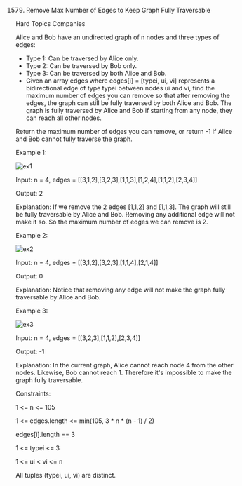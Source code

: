 1579. Remove Max Number of Edges to Keep Graph Fully Traversable

Hard
Topics
Companies

Alice and Bob have an undirected graph of n nodes and three types of edges:

- Type 1: Can be traversed by Alice only.
- Type 2: Can be traversed by Bob only.
- Type 3: Can be traversed by both Alice and Bob.
- Given an array edges where edges[i] = [typei, ui, vi] represents a bidirectional edge of type typei between nodes ui and vi, find the maximum number of edges you can remove so that after removing the edges, the graph can still be fully traversed by both Alice and Bob. The graph is fully traversed by Alice and Bob if starting from any node, they can reach all other nodes.

Return the maximum number of edges you can remove, or return -1 if Alice and Bob cannot fully traverse the graph.


Example 1:

![ex1](https://github.com/AnkitPorwal04/LeetCode/assets/96345105/8050a78a-6bf3-4537-b761-90f33bec56a3)

Input: n = 4, edges = [[3,1,2],[3,2,3],[1,1,3],[1,2,4],[1,1,2],[2,3,4]]

Output: 2

Explanation: If we remove the 2 edges [1,1,2] and [1,1,3]. The graph will still be fully traversable by Alice and Bob. Removing any additional edge will not make it so. So the maximum number of edges we can remove is 2.

Example 2:

![ex2](https://github.com/AnkitPorwal04/LeetCode/assets/96345105/b0f17f0d-cfdb-4d99-a2aa-525e212b43ba)

Input: n = 4, edges = [[3,1,2],[3,2,3],[1,1,4],[2,1,4]]

Output: 0

Explanation: Notice that removing any edge will not make the graph fully traversable by Alice and Bob.

Example 3:

![ex3](https://github.com/AnkitPorwal04/LeetCode/assets/96345105/11e3e984-5635-40b6-a363-3597ce47a2dd)

Input: n = 4, edges = [[3,2,3],[1,1,2],[2,3,4]]

Output: -1

Explanation: In the current graph, Alice cannot reach node 4 from the other nodes. Likewise, Bob cannot reach 1. Therefore it's impossible to make the graph fully traversable.
 

 

Constraints:

1 <= n <= 105

1 <= edges.length <= min(105, 3 * n * (n - 1) / 2)

edges[i].length == 3

1 <= typei <= 3

1 <= ui < vi <= n

All tuples (typei, ui, vi) are distinct.

